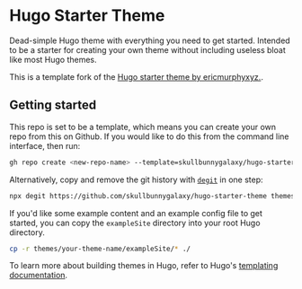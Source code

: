 # Hugo Starter Theme

Dead-simple Hugo theme with everything you need to get started. Intended to be a starter for creating your own theme without including useless bloat like most Hugo themes.

This is a template fork of the [Hugo starter theme by ericmurphyxyz.](https://github.com/ericmurphyxyz/hugo-starter-theme).

## Getting started

This repo is set to be a template, which means you can create your own repo from this on Github.
If you would like to do this from the command line interface, then run:
```bash
gh repo create <new-repo-name> --template=skullbunnygalaxy/hugo-starter-theme
```

Alternatively, copy and remove the git history with [`degit`](https://github.com/Rich-Harris/degit) in one step:

```bash
npx degit https://github.com/skullbunnygalaxy/hugo-starter-theme themes/<your-theme-name>
```

If you'd like some example content and an example config file to get started, you can copy the `exampleSite` directory into your root Hugo directory.

```bash
cp -r themes/your-theme-name/exampleSite/* ./
```

To learn more about building themes in Hugo, refer to Hugo's [templating documentation](https://gohugo.io/templates/).

